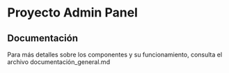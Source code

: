 # Proyecto Admin Panel

## Documentación
Para más detalles sobre los componentes y su funcionamiento, consulta el archivo documentación_general.md
